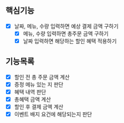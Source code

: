 ## 핵심기능
- [x] 날짜, 메뉴, 수량 입력하면 예상 결제 금액 구하기
  - [x] 메뉴, 수량 입력하면 총주문 금액 구하기
  - [x] 날짜 입력하면 해당하는 할인 혜택 적용하기

 ## 기능목록
- [x] 할인 전 총 주문 금액 계산
- [x] 증정 메뉴 있는 지 판단
- [x] 혜택 내역 판단
- [x] 총혜택 금액 계산
- [x] 할인 후 결제 금액 계산
- [x] 이벤트 배지 요건에 해당되는지 판단